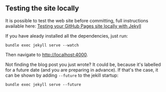 Testing the site locally
------------------------

It is possible to test the web site before committing, full instructions available here: [Testing your GitHub Pages site locally with Jekyll](
https://docs.github.com/en/github/working-with-github-pages/testing-your-github-pages-site-locally-with-jekyll)

If you have aleady installed all the dependencies, just run:

```
bundle exec jekyll serve --watch
```

Then navigate to [http://localhost:4000](http://localhost:4000).

Not finding the blog post you just wrote? It could be, because it's labelled for a future date (and you are preparing in advance).
If that's the case, it can be shown by adding ``--future`` to the jekill startup:

```
bundle exec jekyll serve --future
```

